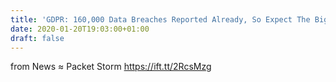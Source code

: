 ```yaml
---
title: 'GDPR: 160,000 Data Breaches Reported Already, So Expect The Big Fines To Follow'
date: 2020-01-20T19:03:00+01:00
draft: false
---
```


  
  
from News ≈ Packet Storm https://ift.tt/2RcsMzg